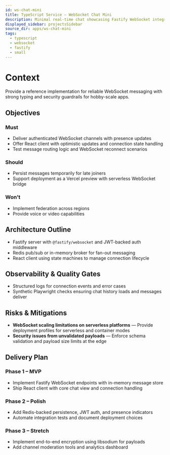 ```yaml
---
id: ws-chat-mini
title: TypeScript Service – WebSocket Chat Mini
description: Minimal real-time chat showcasing Fastify WebSocket integration.
displayed_sidebar: projectsSidebar
source_dir: apps/ws-chat-mini
tags:
  - typescript
  - websocket
  - fastify
  - small
---
```


# Context

Provide a reference implementation for reliable WebSocket messaging with strong typing and security guardrails for hobby-scale apps.

## Objectives

### Must
- Deliver authenticated WebSocket channels with presence updates
- Offer React client with optimistic updates and connection state handling
- Test message routing logic and WebSocket reconnect scenarios

### Should
- Persist messages temporarily for late joiners
- Support deployment as a Vercel preview with serverless WebSocket bridge

### Won't
- Implement federation across regions
- Provide voice or video capabilities

## Architecture Outline

- Fastify server with `@fastify/websocket` and JWT-backed auth middleware
- Redis pub/sub or in-memory broker for fan-out messaging
- React client using state machines to manage connection lifecycle

## Observability & Quality Gates

- Structured logs for connection events and error cases
- Synthetic Playwright checks ensuring chat history loads and messages deliver

## Risks & Mitigations

- **WebSocket scaling limitations on serverless platforms** — Provide deployment profiles for serverless and container modes
- **Security issues from unvalidated payloads** — Enforce schema validation and payload size limits at the edge

## Delivery Plan

### Phase 1 – MVP
- Implement Fastify WebSocket endpoints with in-memory message store
- Ship React client with core chat view and connection handling

### Phase 2 – Polish
- Add Redis-backed persistence, JWT auth, and presence indicators
- Automate integration tests and document deployment choices

### Phase 3 – Stretch
- Implement end-to-end encryption using libsodium for payloads
- Add channel moderation tools and analytics dashboard
